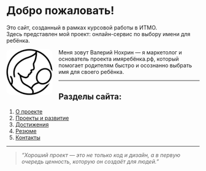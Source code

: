 # Добро пожаловать!

Это сайт, созданный в рамках курсовой работы в ИТМО.  
Здесь представлен мой проект: онлайн-сервис по выбору имени для ребёнка.

<img src="images/logo.jpg" alt="Аватар проекта" width="120" style="float:left; margin:0 16px 8px 0; border-radius:12px;" />

Меня зовут Валерий Нохрин — я маркетолог и основатель проекта имяребёнка.рф, который помогает родителям быстро и осознанно выбрать имя для своего ребёнка.

---

## Разделы сайта:
1. [О проекте](about.md)
2. [Проекты и развитие](projects.md)
3. [Достижения](achivments.md)
4. [Резюме](resume.md)
5. [Контакты](contacts.md)

---

> *“Хороший проект — это не только код и дизайн, а в первую очередь ценность, которую он создаёт для людей.”*
